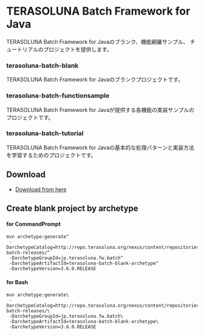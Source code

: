 # TERASOLUNA Batch Framework for Java

TERASOLUNA Batch Framework for Javaのブランク、機能網羅サンプル、
チュートリアルのプロジェクトを提供します。

### terasoluna-batch-blank
TERASOLUNA Batch Framework for Javaのブランクプロジェクトです。

### terasoluna-batch-functionsample
TERASOLUNA Batch Framework for Javaが提供する各機能の実装サンプルのプロジェクトです。

### terasoluna-batch-tutorial
TERASOLUNA Batch Framework for Javaの基本的な処理パターンと実装方法を学習するためのプロジェクトです。

## Download

* [Download from here](https://github.com/terasoluna-batch/terasoluna-sample/releases)

## Create blank project by archetype
#### for CommandPrompt

``` console
mvn archetype:generate^
 -DarchetypeCatalog=http://repo.terasoluna.org/nexus/content/repositories/terasoluna-batch-releases/^
 -DarchetypeGroupId=jp.terasoluna.fw.batch^
 -DarchetypeArtifactId=terasoluna-batch-blank-archetype^
 -DarchetypeVersion=3.6.0.RELEASE
```

#### for Bash

``` console
mvn archetype:generate\
 -DarchetypeCatalog=http://repo.terasoluna.org/nexus/content/repositories/terasoluna-batch-releases/\
 -DarchetypeGroupId=jp.terasoluna.fw.batch\
 -DarchetypeArtifactId=terasoluna-batch-blank-archetype\
 -DarchetypeVersion=3.6.0.RELEASE
```

